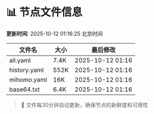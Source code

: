# 📊 节点文件信息

**更新时间**: 2025-10-12 01:16:25 北京时间

| 文件名 | 大小 | 最后修改 |
|--------|------|----------|
| all.yaml | 7.4K | 2025-10-12 01:16 |
| history.yaml | 552K | 2025-10-12 01:16 |
| mihomo.yaml | 16K | 2025-10-12 01:16 |
| base64.txt | 6.4K | 2025-10-12 01:16 |

> 🔄 文件每30分钟自动更新，确保节点的新鲜度和可用性

